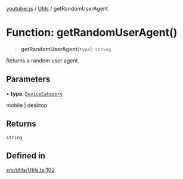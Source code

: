 [youtubei.js](../../../README.md) / [Utils](../README.md) / getRandomUserAgent

# Function: getRandomUserAgent()

> **getRandomUserAgent**(`type`): `string`

Returns a random user agent.

## Parameters

• **type**: [`DeviceCategory`](../type-aliases/DeviceCategory.md)

mobile | desktop

## Returns

`string`

## Defined in

[src/utils/Utils.ts:102](https://github.com/LuanRT/YouTube.js/blob/e1650e12979e68b9546bc63989f86b651960a10a/src/utils/Utils.ts#L102)
